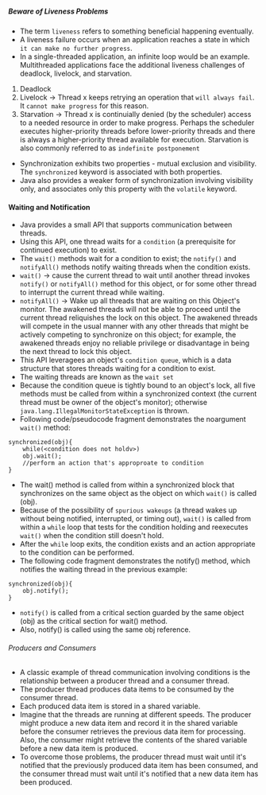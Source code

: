 ##### Beware of Liveness Problems
- The term `liveness` refers to something beneficial happening eventually.
- A liveness failure occurs when an application reaches a state in which `it can make no further progress`.
- In a single-threaded application, an infinite loop would be an example. Multithreaded applications face the additional liveness challenges of deadlock, livelock, and starvation.
1. Deadlock
2. Livelock -> Thread x keeps retrying an operation that `will always fail`. It `cannot make progress` for this reason.
3. Starvation -> Thread x is continuially denied (by the scheduler) access to a needed resource in order to make progress. Perhaps the scheduler executes higher-priority threads before lower-priority threads and there is always a higher-priority thread available for execution. Starvation is also commonly referred to as `indefinite postponement`
- Synchronization exhibits two properties - mutual exclusion and visibility. The `synchronized` keyword is associated with both properties.
- Java also provides a weaker form of synchronization involving visibility only, and associates only this property with the `volatile` keyword.
#### Waiting and Notification
- Java provides a small API that supports communication between threads.
- Using this API, one thread waits for a `condition` (a prerequisite for continued execution) to exist.
- The `wait()` methods wait for a condition to exist; the `notify()` and `notifyAll()` methods notify waiting threads when the condition exists.
- `wait()` -> cause the current thread to wait until another thread invokes `notify()` or `notifyAll()` method for this object, or for some other thread to interrupt the current thread while waiting.
- `notifyAll()` -> Wake up all threads that are waiting on this Object's monitor. The awakened threads will not be able to proceed until the current thread reliquishes the lock on this object. The awakened threads will compete in the usual manner with any other threads that might be actively competing to synchronize on this object; for example, the awakened threads enjoy no reliable privilege or disadvantage in being the next thread to lock this object.
- This API leveragees an object's `condition queue`, which is a data structure that stores threads waiting for a condition to exist.
- The waiting threads are known as the `wait set`
- Because the condition queue is tightly bound to an object's lock, all five methods must be called from within a synchronized context (the current thread must be owner of the object's monitor); otherwise `java.lang.IllegalMonitorStateException` is thrown.
- Following code/pseudocode fragment demonstrates the noargument `wait()` method:
```
synchronized(obj){
    while(<condition does not holdv>)
    obj.wait();
    //perform an action that's approproate to condition
}
```
- The wait() method is called from within a synchronized block that synchronizes on the same object as the object on which `wait()` is called (obj).
- Because of the possibility of `spurious wakeups` (a thread wakes up without being notified, interrupted, or timing out), `wait()` is called from within a `while` loop that tests for the condition holding and reexecutes `wait()` when the condition still doesn't hold.
- After the `while` loop exits, the condition exists and an action appropriate to the condition can be performed.
- The following code fragment demonstrates the notify() method, which notifies the waiting thread in the previous example:
```
synchronized(obj){
    obj.notify();
}
```
- `notify()` is called from a critical section guarded by the same object (obj) as the critical section for wait() method.
- Also, notify() is called using the same obj reference. 

###### Producers and Consumers
- A classic example of thread communication involving conditions is the relationship between a producer thread and a consumer thread.
- The producer thread produces data items to be consumed by the consumer thread.
- Each produced data item is stored in a shared variable.
- Imagine that the threads are running at different speeds. The producer might produce a new data item and record it in the shared variable before the consumer retrieves the previous data item for processing. Also, the consumer might retrieve the contents of the shared variable before a new data item is produced.
- To overcome those problems, the producer thread must wait until it's notified that the previously produced data item has been consumed, and the consumer thread must wait until it's notified that a new data item has been produced.
